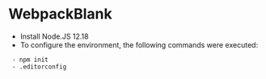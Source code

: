 # WebpackBlank

 - Install Node.JS 12.18
 - To configure the environment, the following commands were executed:

```
 - npm init
 - .editorconfig
```
